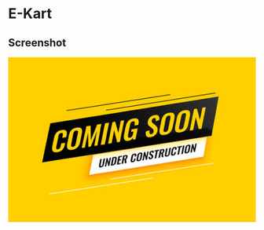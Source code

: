 # E-Kart
## Screenshot
<img src="https://github.com/shivanshsrii/E-Kart/blob/master/img/imgcon.jpg" img>
